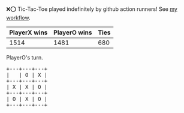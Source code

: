:x::o: Tic-Tac-Toe played indefinitely by github action runners! See [my workflow](.github/workflows/play.yaml).

|PlayerX wins|PlayerO wins|Ties|
|-|-|-|
|1514|1481|680|

PlayerO's turn.

<pre>
+---+---+---+
|   | O | X |
+---+---+---+
| X | X | O |
+---+---+---+
| O | X | O |
+---+---+---+
</pre>